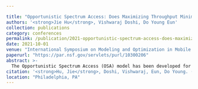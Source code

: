 ```yaml
---

title: "Opportunistic Spectrum Access: Does Maximizing Throughput Minimize File Transfer Time?"
authors: '<strong>Jie Hu</strong>, Vishwaraj Doshi, Do Young Eun'
collection: publications
category: conferences
permalink: /publication/2021-opportunistic-spectrum-access-does-maximizing-throughput-minimize-file-transfer-
date: 2021-10-01
venue: "International Symposium on Modeling and Optimization in Mobile Ad Hoc and Wireless Networks"
paperurl: "https://par.nsf.gov/servlets/purl/10300206"
abstract: >-
  The Opportunistic Spectrum Access (OSA) model has been developed for the secondary users (SUs) to exploit the stochastic dynamics of licensed channels for file transfer in an opportunistic manner. Common approaches to design channel sensing strategies for throughput-oriented applications tend to maximize the long-term throughput, with the hope that it provides reduced file transfer time as well. In this paper, we show that this is not correct in general, especially for small files. Unlike prior delay-related works that seldom consider the heterogeneous channel rate and bursty incoming packets, our work explicitly considers minimizing the file transfer time of a single file consisting of multiple packets in a set of heterogeneous channels. We formulate a mathematical framework for the static policy, and extend to dynamic policy by mapping our file transfer problem to the stochastic shortest path problem. We analyze the performance of our proposed static optimal and dynamic optimal policies over the policy that maximizes long-term throughput. We then propose a heuristic policy that takes into account the performance-complexity tradeoff and an extension to online implementation with unknown channel parameters, and also present the regret bound for our online algorithm. We also present numerical simulations that reflect our analytical results.
citation: '<strong>Hu, Jie</strong>, Doshi, Vishwaraj, Eun, Do Young. (2021). &quot;Opportunistic Spectrum Access: Does Maximizing Throughput Minimize File Transfer Time?&quot;. <i>International Symposium on Modeling and Optimization in Mobile Ad Hoc and Wireless Networks</i>.'
location: "Philadelphia, PA"
---
```


